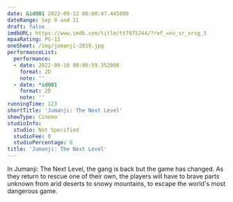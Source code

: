 ```yaml
---
date: &id001 2022-09-12 00:00:47.445000
dateRange: Sep 9 and 11
draft: false
imdbURL: https://www.imdb.com/title/tt7975244/?ref_=nv_sr_srsg_3
mpaaRating: PG-13
oneSheet: /img/jumanji-2019.jpg
performanceList:
  performance:
  - date: 2022-09-10 00:00:59.352000
    format: 2D
    note: ''
  - date: *id001
    format: 2D
    note: ''
runningTime: 123
shortTitle: 'Jumanji: The Next Level'
showType: Cinema
studioInfo:
  studio: Not Specified
  studioFee: 0
  studioPercentage: 0
title: 'Jumanji: The Next Level'
---
```


In Jumanji: The Next Level, the gang is back but the game has changed. As they return to rescue one of their own, the players will have to brave parts unknown from arid deserts to snowy mountains, to escape the world's most dangerous game.